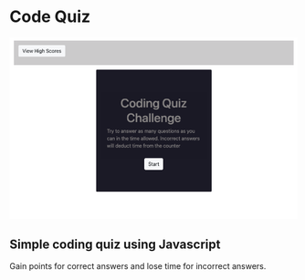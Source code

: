 # Code Quiz

![Screenshot](ss.png)



## Simple coding quiz using Javascript

Gain points for correct answers and lose time for incorrect answers.
